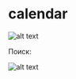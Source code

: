 # calendar

![alt text](https://s8.hostingkartinok.com/uploads/images/2017/10/adf342d2d62de2638cb50d6ba68a569a.jpg)


Поиск: 

![alt text](https://s8.hostingkartinok.com/uploads/images/2017/10/8c252555c762fc9464190a77e94a9f5c.jpg)

